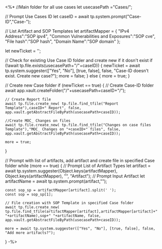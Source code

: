 <%* 
//Main folder for all use cases
let usecasePath ="Cases/"; 

// Prompt Use Cases ID
let caseID = await tp.system.prompt("Case-ID","Case-"); 

// List Artifact and SOP Templates
let artifactMapper = {
  "IPv4 Address":"SOP ipv4",
  "Common Vulnerabilities and Exposures":"SOP cve",
  "File hash":"SOP hash",
  "Domain Name":"SOP domain"
};

let newTicket = '';

// Check for existing Use Case ID folder and create new if it dosn't exist
if (!await tp.file.exists(usecasePath+"/"+caseID)) { 
	 newTicket = await tp.system.suggester(["Yes", "No"], [true, false], false, "Case-ID doesn't exist. Create new case?");
	 more = false;
} else {
	more = true;
}

// Create new Case folder
if (newTicket == true) {
	// Create Case-ID folder
	await app.vault.createFolder("/"+usecasePath+caseID+"/");

	// Create Report file
    await tp.file.create_new( tp.file.find_tfile("Report Template"),caseID+" Report", false, app.vault.getAbstractFileByPath(usecasePath+caseID));

	//Create MOC_ Changes on files
	await tp.file.create_new( tp.file.find_tfile("Changes on case files Template"),"MOC_ Changes on "+caseID+" files", false, app.vault.getAbstractFileByPath(usecasePath+caseID));

	more = true;
}

// Prompt with list of artifacts, add artifact and create file in specified Case folder
while (more == true) {
    // Prompt List of Artifact Types
    let artifact = await tp.system.suggester(Object.keys(artifactMapper), Object.keys(artifactMapper), "", "Artifact");
    // Prompt Input Artifact
    let artifactName = await tp.system.prompt(artifact,"");

	const sop_sp = artifactMapper[artifact].split(' '); 
	const sop = sop_sp[1];

	// File creation with SOP Template in specified Case folder 
	await tp.file.create_new( tp.file.find_tfile(artifactMapper[artifact],artifactMapper[artifact]+" "+artifactName),sop+" "+artifactName, false, app.vault.getAbstractFileByPath(usecasePath+caseID));
	
    more = await tp.system.suggester(["Yes", "No"], [true, false], false, "Add more artifacts?");
}
-%>